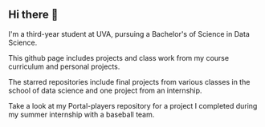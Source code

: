 ## Hi there 👋

I'm a third-year student at UVA, pursuing a Bachelor's of Science in Data Science.

This github page includes projects and class work from my course curriculum and personal projects.

The starred repositories include final projects from various classes in the school of data science and one project from an internship.

Take a look at my Portal-players repository for a project I completed during my summer internship with a baseball team.
